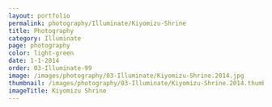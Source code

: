 ```yaml
---
layout: portfolio
permalink: photography/Illuminate/Kiyomizu-Shrine
title: Photography
category: Illuminate
page: photography
color: light-green
date: 1-1-2014
order: 03-Illuminate-99
image: /images/photography/03-Illuminate/Kiyomizu-Shrine.2014.jpg
thumbnail: /images/photography/03-Illuminate/Kiyomizu-Shrine.2014.thumb.jpg
imageTitle: Kiyomizu Shrine
---
```

